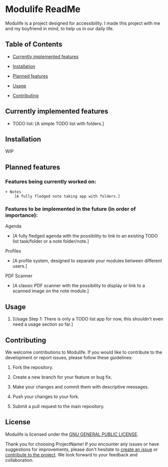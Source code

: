 # Modulife ReadMe

Modulife is a project designed for accessibility.
I made this project with me and my boyfriend in mind, to help us in our daily life.

## Table of Contents

- [Currently implemented features](#currently-implemented-features)

- [Installation](#installation)

- [Planned features](#planned-features)

- [Usage](#usage)

- [Contributing](#contributing)

## Currently implemented features

- TODO list: 
    [A simple TODO list with folders.]

## Installation

WIP

## Planned features

### Features being currently worked on:
    + Notes
        [A fully fledged note taking app with folders.]

### Features to be implemented in the future (in order of importance):

Agenda
- [A fully fledged agenda with the possibility to link to an existing TODO list task/folder or a note folder/note.]

Profiles
- [A profile system, designed to separate your modules between different users.]

PDF Scanner
- [A classic PDF scanner with the possibility to display or link to a scanned image on the note module.]

## Usage

1. [Usage Step 1: There is only a TODO list app for now, this shouldn't even need a usage section so far.]

## Contributing

We welcome contributions to Modulife. If you would like to contribute to the development or report issues, please follow these guidelines:

1. Fork the repository.

2. Create a new branch for your feature or bug fix.

3. Make your changes and commit them with descriptive messages.

4. Push your changes to your fork.

5. Submit a pull request to the main repository.

## License

Modulife is licensed under the [GNU GENERAL PUBLIC LICENSE](https://www.gnu.org/licenses/gpl-3.0.en.html).

Thank you for choosing ProjectName! If you encounter any issues or have suggestions for improvements, please don't hesitate to [create an issue](https://github.com/Mnov34/ModuLife/issues) or [contribute to the project](#contributing). We look forward to your feedback and collaboration.